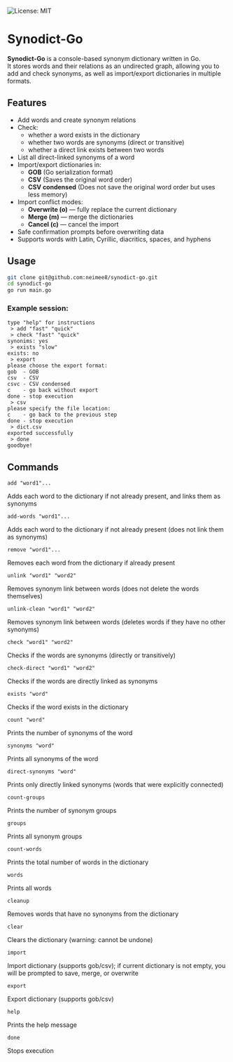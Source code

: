 ![License: MIT](https://img.shields.io/badge/License-MIT-blue.svg)
# Synodict-Go

**Synodict-Go** is a console-based synonym dictionary written in Go.  
It stores words and their relations as an undirected graph, allowing you to add and check synonyms, as well as import/export dictionaries in multiple formats.

## Features

- Add words and create synonym relations
- Check:
  - whether a word exists in the dictionary
  - whether two words are synonyms (direct or transitive)
  - whether a direct link exists between two words
- List all direct-linked synonyms of a word
- Import/export dictionaries in:
  - **GOB** (Go serialization format)
  - **CSV** (Saves the original word order)
  - **CSV condensed** (Does not save the original word order but uses less memory)
- Import conflict modes:
  - **Overwrite (o)** — fully replace the current dictionary
  - **Merge (m)** — merge the dictionaries
  - **Cancel (c)** — cancel the import
- Safe confirmation prompts before overwriting data
- Supports words with Latin, Cyrillic, diacritics, spaces, and hyphens

## Usage

```bash
git clone git@github.com:neimee8/synodict-go.git
cd synodict-go
go run main.go
```

### Example session:
```
type "help" for instructions
 > add "fast" "quick"
 > check "fast" "quick"
synonims: yes
 > exists "slow"
exists: no
 > export
please choose the export format:
gob  - GOB
csv  - CSV
csvc - CSV condensed
c    - go back without export
done - stop execution
 > csv
please specify the file location:
c    - go back to the previous step
done - stop execution
 > dict.csv
exported successfully
 > done
goodbye!
```

## Commands

```
add "word1"...
```
Adds each word to the dictionary if not already present, and links them as synonyms

```
add-words "word1"...
```
Adds each word to the dictionary if not already present (does not link them as synonyms)

```
remove "word1"...
```
Removes each word from the dictionary if already present

```
unlink "word1" "word2"
```
Removes synonym link between words (does not delete the words themselves)

```
unlink-clean "word1" "word2"
```
Removes synonym link between words (deletes words if they have no other synonyms)

```
check "word1" "word2"
```
Checks if the words are synonyms (directly or transitively)

```
check-direct "word1" "word2"
```
Checks if the words are directly linked as synonyms

```
exists "word"
```
Checks if the word exists in the dictionary

```
count "word"
```
Prints the number of synonyms of the word

```
synonyms "word"
```
Prints all synonyms of the word

```
direct-synonyms "word"
```
Prints only directly linked synonyms (words that were explicitly connected)

```
count-groups
```
Prints the number of synonym groups

```
groups
```
Prints all synonym groups

```
count-words
```
Prints the total number of words in the dictionary

```
words
```
Prints all words

```
cleanup
```
Removes words that have no synonyms from the dictionary

```
clear
```
Clears the dictionary (warning: cannot be undone)

```
import
```
Import dictionary (supports gob/csv); if current dictionary is not empty, you will be prompted to save, merge, or overwrite

```
export
```
Export dictionary (supports gob/csv)

```
help
```
Prints the help message

```
done
```
Stops execution
